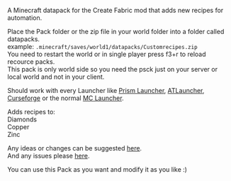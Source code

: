 A Minecraft datapack for the Create Fabric mod that adds new recipes for automation.

Place the Pack folder or the zip file in your world folder into a folder called datapacks.  <br /> 
example: `.minecraft/saves/world1/datapacks/Customrecipes.zip` <br /> 
You need to restart the world or in single player press f3+r to reload recource packs. <br />
This pack is only world side so you need the psck just on your server or local world and not in your client. <br />

Should work with every Launcher like [Prism Launcher](https://prismlauncher.org), [ATLauncher](https://atlauncher.com), [Curseforge](https://www.curseforge.com/download/app) or the normal [MC Launcher](https://www.minecraft.net).

Adds recipes to: <br /> 
Diamonds <br /> 
Copper <br /> 
Zinc

Any ideas or changes can be suggested [here](https://github.com/Farmer-Markus/CreateCustomrecipes/pulls). <br /> 
And any issues please [here](https://github.com/Farmer-Markus/CreateCustomrecipes/issues).

You can use this Pack as you want and modify it as you like :)
